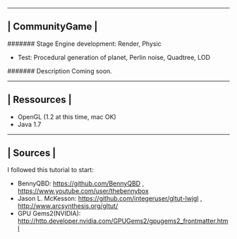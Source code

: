 -----------------
| CommunityGame |
-----------------

####### Stage
Engine development: Render, Physic
* Test: Procedural generation of planet, Perlin noise, Quadtree, LOD

####### Description
Coming soon.

--------------
| Ressources |
--------------

* OpenGL (1.2 at this time, mac OK)
* Java 1.7

-----------
| Sources |
-----------

I followed this tutorial to start:
* BennyQBD: https://github.com/BennyQBD , https://www.youtube.com/user/thebennybox
* Jason L. McKesson: https://github.com/integeruser/gltut-lwjgl , http://www.arcsynthesis.org/gltut/
* GPU Gems2(NVIDIA): http://http.developer.nvidia.com/GPUGems2/gpugems2_frontmatter.html
